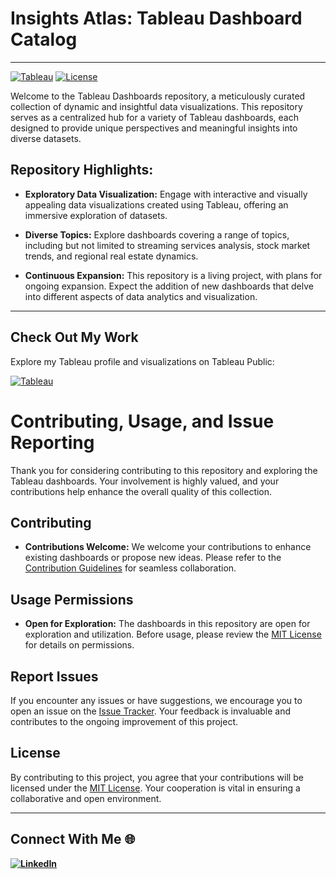 # Insights Atlas: Tableau Dashboard Catalog

---

[![Tableau](https://img.shields.io/badge/Tableau-Dashboards-blue)](https://public.tableau.com/app/profile/viraj.bhutada/vizzes)
[![License](https://img.shields.io/badge/License-MIT-green)](https://github.com/virajbhutada/Tableau_Dashboards/blob/main/LICENSE)

Welcome to the Tableau Dashboards repository, a meticulously curated collection of dynamic and insightful data visualizations. This repository serves as a centralized hub for a variety of Tableau dashboards, each designed to provide unique perspectives and meaningful insights into diverse datasets.

## Repository Highlights:

- **Exploratory Data Visualization:** Engage with interactive and visually appealing data visualizations created using Tableau, offering an immersive exploration of datasets.

- **Diverse Topics:** Explore dashboards covering a range of topics, including but not limited to streaming services analysis, stock market trends, and regional real estate dynamics.

- **Continuous Expansion:** This repository is a living project, with plans for ongoing expansion. Expect the addition of new dashboards that delve into different aspects of data analytics and visualization.

---

## Check Out My Work

Explore my Tableau profile and visualizations on Tableau Public:

[![Tableau](https://img.shields.io/badge/Tableau-virajbhutada-lightblue?style=for-the-badge&logo=tableau)](https://public.tableau.com/app/profile/viraj.bhutada/vizzes)
# Contributing, Usage, and Issue Reporting

Thank you for considering contributing to this repository and exploring the Tableau dashboards. Your involvement is highly valued, and your contributions help enhance the overall quality of this collection.

## Contributing

- **Contributions Welcome:** We welcome your contributions to enhance existing dashboards or propose new ideas. Please refer to the [Contribution Guidelines](CONTRIBUTING.md) for seamless collaboration.

## Usage Permissions

- **Open for Exploration:** The dashboards in this repository are open for exploration and utilization. Before usage, please review the [MIT License](https://github.com/virajbhutada/Tableau_Dashboards/blob/main/LICENSE) for details on permissions.

## Report Issues

If you encounter any issues or have suggestions, we encourage you to open an issue on the [Issue Tracker](https://github.com/virajbhutada/Tableau_Dashboards/issues). Your feedback is invaluable and contributes to the ongoing improvement of this project.

## License

By contributing to this project, you agree that your contributions will be licensed under the [MIT License](LICENSE). Your cooperation is vital in ensuring a collaborative and open environment.

---

## Connect With Me 🌐

**[![LinkedIn](https://img.shields.io/badge/LinkedIn-Viraj%20Bhutada-blue?logo=linkedin)](https://www.linkedin.com/in/virajnbhutada24/)**

